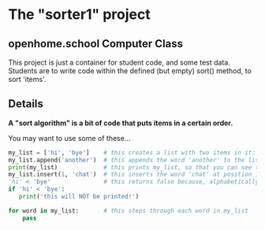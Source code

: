# The "sorter1" project
## openhome.school Computer Class

This project is just a container for student code, and some test data.
Students are to write code within the defined (but empty) sort() method, to sort 'items'.

## Details

**A "sort algorithm" is a bit of code that puts items in a certain order.**

You may want to use some of these...

```python
my_list = ['hi', 'bye']    # this creates a list with two items in it: 'hi' and 'bye'
my_list.append('another')  # this appends the word 'another' to the list, so that it now contains ['hi', 'bye', 'another']
print(my_list)             # this prints my_list, so that you can see that it now contains all 3 words
my_list.insert(1, 'chat')  # this inserts the word 'chat' at position 1, right after 'hi' (which is at position 0)
'hi' < 'bye'               # this returns false because, alphabetically, 'bye' is less than 'hi', so...
if 'hi' < 'bye':
   print('this will NOT be printed!')

for word in my_list:       # this steps through each word in my_list
	pass

```
